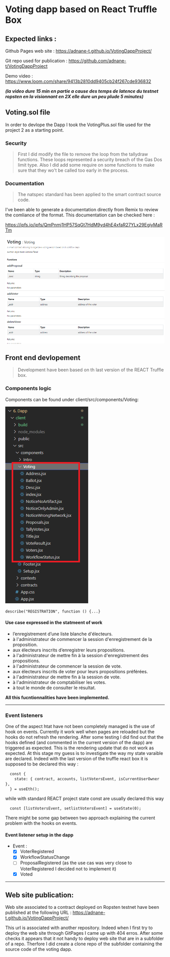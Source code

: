 # Voting dapp based on React Truffle Box

## Expected links :

Github Pages web site :
https://adnane-t.github.io/VotingDappProject/

Git repo used for publication :
https://github.com/adnane-t/VotingDappProject

Demo video :
https://www.loom.com/share/9413b2810dd9405cb24f267cde936832

**_(la video dure 15 min en partie a cause des temps de latence du testnet ropsten en la visionnant en 2X elle dure un peu plude 5 minutes)_**

## Voting.sol file

In order to devlope the Dapp I took the VotingPlus.sol file used for the project 2 as a starting point.

### Security

> First I did modify the file to remove the loop from the tallydraw functions. These loops represented a security breach of the Gas Dos limit type.
> Also I did add some require on some functions to make sure that they wo't be called too early in the process.

### Documentation

> The natspec standard has been applied to the smart contract source code.

I've been able to generate a documentation directly from Remix to review the comliance of the format. This documentation can be checked here :

https://ipfs.io/ipfs/QmPnmj1HP57SqGt7HdM9yd4hE4xfaR27YLx29EgiyMaRTm

![alt text](./picture/RemixDoc.png)

## Front end devlopement

> Development have been based on th last version of the REACT Truffle box.

### Components logic

Components can be found under client/src/components/Voting:

![alt text](./picture/ComponentsStructrue.png)

```JS
describe("REGISTRATION", function () {...}
```

#### Use case expressed in the statmeent of work

- l’enregistrement d’une liste blanche d'électeurs.
- à l'administrateur de commencer la session d'enregistrement de la proposition.
- aux électeurs inscrits d’enregistrer leurs propositions.
- à l'administrateur de mettre fin à la session d'enregistrement des propositions.
- à l'administrateur de commencer la session de vote.
- aux électeurs inscrits de voter pour leurs propositions préférées.
- à l'administrateur de mettre fin à la session de vote.
- à l'administrateur de comptabiliser les votes.
- à tout le monde de consulter le résultat.

**All this fucntionnalities have been implemented.**

---

### Event listeners

One of the aspect htat have not been completely managed is the use of hook on events. Currently it work well when pages are reloaded but the hooks do not refresh the rendering. After some testing I did find out that the hooks defined (and commented in the current version of the dapp) are triggered as expected. This is the rendering update that do not work as expected. At this stage my guess is to investigate the way my state varaible are declared. Indeed with the last version of the truffle react box it is supposed to be declared this way :

```JS
  const {
    state: { contract, accounts, listVotersEvent, isCurrentUserOwner },
  } = useEth();
```

while with standard REACT project state const are usually declared this way

```JS
  const [listVotersEvent, setlistVotersEvent] = useState(0);
```

There might be some gap between two approach explaining the current problem with the hooks on events.

#### Event listener setup in the dapp

- Event :
  - [x] VoterRegistered
  - [x] WorkflowStatusChange
  - [ ] ProposalRegistered (as the use cas was very close to VoterRegistered I decided not to implement it)
  - [x] Voted

---

## Web site publication:

Web site associated to a contract deployed on Ropsten testnet have been published at the following URL :
https://adnane-t.github.io/VotingDappProject/

This url is associated with another repository. Indeed when I first try to deploy the web site through GitPages I came up with 404 erros. After some checks it appears that it not handy to deploy web site that are in a subfolder of a repo. Therfore I did create a clone repo of the subfolder containing the source code of the voting dapp.
